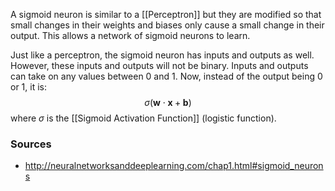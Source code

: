 A sigmoid neuron is similar to a [[Perceptron]] but they are modified so that small changes in their weights and biases only cause a small change in their output. This allows a network of sigmoid neurons to learn.

Just like a perceptron, the sigmoid neuron has inputs and outputs as well. However, these inputs and outputs will not be binary. Inputs and outputs can take on any values between 0 and 1. Now, instead of the output being 0 or 1, it is:
$$\sigma(\mathbf{w} \cdot \mathbf{x} + \mathbf{b})$$
where $\sigma$ is the [[Sigmoid Activation Function]] (logistic function).

### Sources
- http://neuralnetworksanddeeplearning.com/chap1.html#sigmoid_neurons